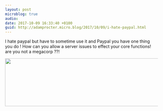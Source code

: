 ```yaml
---
layout: post
microblog: true
audio: 
date: 2017-10-09 16:33:40 +0100
guid: http://adamprocter.micro.blog/2017/10/09/i-hate-paypal.html
---
```

I hate paypal but have to sometime use it and Paypal you have one thing you do !  How can you allow a server issues to effect your core functions! are you not a megacorp ??!

<img src="http://discursive.adamprocter.co.uk/uploads/2017/cdf88a9c71.jpg" width="600" height="158" />

